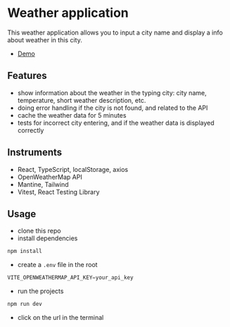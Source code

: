 # Weather application

This weather application allows you to input a city name and display a info about weather in this city.

- [Demo](https://mbulchak.github.io/weather-app/)

## Features
- show information about the weather in the typing city: city name, temperature, short weather description, etc.
- doing error handling if the city is not found, and related to the API
- cache the weather data for 5 minutes
- tests for incorrect city entering, and if the weather data is displayed correctly

## Instruments
- React, TypeScript, localStorage, axios
- OpenWeatherMap API
- Mantine, Tailwind
- Vitest, React Testing Library

## Usage
- clone this repo
- install dependencies
```js
npm install
```
- create a `.env` file in the root
```js
VITE_OPENWEATHERMAP_API_KEY=your_api_key
```
- run the projects
```js
npm run dev
```
- click on the url in the terminal
